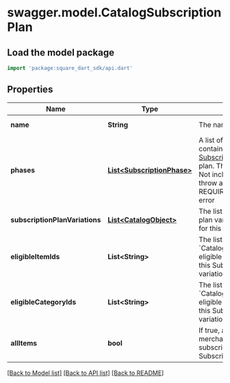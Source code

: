 # swagger.model.CatalogSubscriptionPlan

## Load the model package
```dart
import 'package:square_dart_sdk/api.dart'
```

## Properties
Name | Type | Description | Notes
------------ | ------------- | ------------- | -------------
**name** | **String** | The name of the plan. | [default to null]
**phases** | [**List&lt;SubscriptionPhase&gt;**](SubscriptionPhase.md) | A list of SubscriptionPhase containing the [SubscriptionPhase](https://developer.squareup.com/reference/square_2023-12-13/objects/SubscriptionPhase) for this plan. This field it required. Not including this field will throw a REQUIRED_FIELD_MISSING error | [optional] [default to []]
**subscriptionPlanVariations** | [**List&lt;CatalogObject&gt;**](CatalogObject.md) | The list of subscription plan variations available for this product | [optional] [default to []]
**eligibleItemIds** | **List&lt;String&gt;** | The list of IDs of &#x60;CatalogItems&#x60; that are eligible for subscription by this SubscriptionPlan&#x27;s variations. | [optional] [default to []]
**eligibleCategoryIds** | **List&lt;String&gt;** | The list of IDs of &#x60;CatalogCategory&#x60; that are eligible for subscription by this SubscriptionPlan&#x27;s variations. | [optional] [default to []]
**allItems** | **bool** | If true, all items in the merchant&#x27;s catalog are subscribable by this SubscriptionPlan. | [optional] [default to null]

[[Back to Model list]](../README.md#documentation-for-models) [[Back to API list]](../README.md#documentation-for-api-endpoints) [[Back to README]](../README.md)

